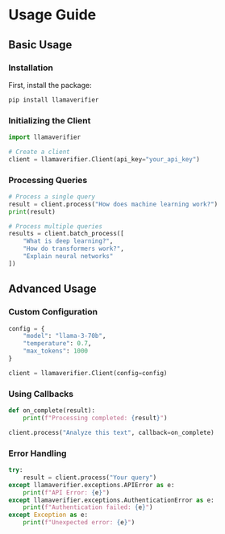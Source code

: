 # Usage Guide

## Basic Usage

### Installation

First, install the package:

```bash
pip install llamaverifier
```

### Initializing the Client

```python
import llamaverifier

# Create a client
client = llamaverifier.Client(api_key="your_api_key")
```

### Processing Queries

```python
# Process a single query
result = client.process("How does machine learning work?")
print(result)

# Process multiple queries
results = client.batch_process([
    "What is deep learning?",
    "How do transformers work?",
    "Explain neural networks"
])
```

## Advanced Usage

### Custom Configuration

```python
config = {
    "model": "llama-3-70b",
    "temperature": 0.7,
    "max_tokens": 1000
}

client = llamaverifier.Client(config=config)
```

### Using Callbacks

```python
def on_complete(result):
    print(f"Processing completed: {result}")

client.process("Analyze this text", callback=on_complete)
```

### Error Handling

```python
try:
    result = client.process("Your query")
except llamaverifier.exceptions.APIError as e:
    print(f"API Error: {e}")
except llamaverifier.exceptions.AuthenticationError as e:
    print(f"Authentication failed: {e}")
except Exception as e:
    print(f"Unexpected error: {e}")
```

